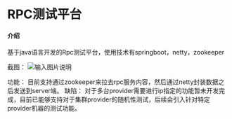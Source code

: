 # RPC测试平台

#### 介绍
基于java语言开发的Rpc测试平台，使用技术有springboot，netty，zookeeper

截图：
![输入图片说明](https://gitee.com/uploads/images/2019/0409/150750_0b7c31b0_1777749.png "屏幕截图.png")

功能：
目前支持通过zookeeper来拉去rpc服务内容，然后通过netty封装数据之后发送到server端。
缺陷：
对于多台provider需要进行ip指定的功能暂未开发完成，目前已能够支持对于集群provider的随机性测试，后续会引入针对特定provider机器的测试功能。